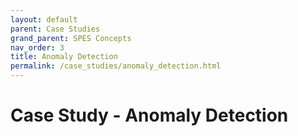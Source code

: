 ```yaml
---
layout: default
parent: Case Studies
grand_parent: SPES Concepts
nav_order: 3
title: Anomaly Detection
permalink: /case_studies/anomaly_detection.html
---
```

# Case Study - Anomaly Detection
